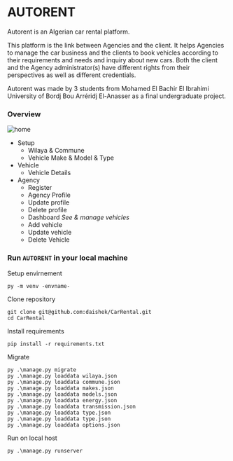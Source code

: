 # AUTORENT
Autorent is an Algerian car rental platform.

This platform is the link between Agencies and the client. 
It helps Agencies to manage the car business and the clients to book vehicles according to their requirements and needs and inquiry about new cars. Both the client and the Agency administrator(s) have different rights from their perspectives as well as different credentials.

Autorent was made by 3 students from Mohamed El Bachir El Ibrahimi University of Bordj Bou Arréridj El-Anasser as a final undergraduate project.

### Overview

![home](./screenshots/finalresult.png)

- Setup
    - Wilaya & Commune
    - Vehicle Make & Model & Type
- Vehicle
    - Vehicle Details
- Agency
    - Register
    - Agency Profile
    - Update profile
    - Delete profile
    - Dashboard *See & manage vehicles*
    - Add vehicle
    - Update vehicle
    - Delete Vehicle


### Run `AUTORENT`  in your local machine
 Setup envirnement
 
	py -m venv -envname-
Clone repository

    git clone git@github.com:daishek/CarRental.git
    cd CarRental

Install requirements

	pip install -r requirements.txt
Migrate

    py .\manage.py migrate
    py .\manage.py loaddata wilaya.json
    py .\manage.py loaddata commune.json
    py .\manage.py loaddata makes.json
    py .\manage.py loaddata models.json
    py .\manage.py loaddata energy.json
    py .\manage.py loaddata transmission.json
    py .\manage.py loaddata type.json
    py .\manage.py loaddata type.json
    py .\manage.py loaddata options.json


Run on local host

    py .\manage.py runserver
    
